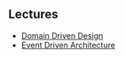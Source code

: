 ## Lectures

- [Domain Driven Design](./domain-driven-design.md)
- [Event Driven Architecture](./event-driven-architecture.md)